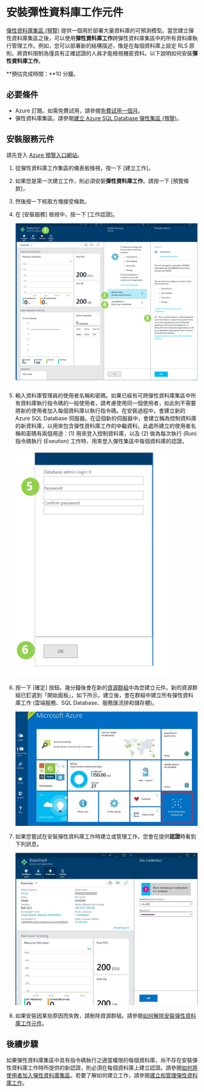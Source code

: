 <properties 
	pageTitle="安裝彈性資料庫工作" 
	description="逐步解說如何安裝彈性工作功能。" 
	services="sql-database" 
	documentationCenter="" 
	manager="jhubbard" 
	authors="sidneyh" 
	editor=""/>

<tags 
	ms.service="sql-database" 
	ms.workload="sql-database" 
	ms.tgt_pltfrm="na" 
	ms.devlang="na" 
	ms.topic="article" 
	ms.date="04/29/2015" 
	ms.author="sidneyh"/>

# 安裝彈性資料庫工作元件

[彈性資料庫集區 (預覽)](sql-database-elastic-pool-portal.md) 提供一個用於部署大量資料庫的可預測模型。當您建立彈性資料庫集區之後，可以使用**彈性資料庫工作**跨彈性資料庫集區中的所有資料庫執行管理工作。例如，您可以部署新的結構描述，像是在每個資料庫上設定 RLS 原則，將資料限制為僅具有正確認證的人員才能檢視機密資料。以下說明如何安裝**彈性資料庫工作**。

**預估完成時間：**10 分鐘。

## 必要條件
* Azure 訂閱。如需免費試用，請參閱[免費試用一個月](http://azure.microsoft.com/pricing/free-trial/)。
* 彈性資料庫集區。請參閱[建立 Azure SQL Database 彈性集區 (預覽)](sql-database-elastic-pool-portal.md)。

## 安裝服務元件
請先登入 [Azure 預覽入口網站](https://ms.portal.azure.com/#)。


1. 從彈性資料庫工作集區的儀表板檢視，按一下 [建立工作]。
2. 如果您是第一次建立工作，則必須安裝**彈性資料庫工作**。請按一下 [預覽條款]， 
3. 然後按一下核取方塊接受條款。
4. 在 [安裝服務] 檢視中，按一下 [工作認證]。

	![安裝服務][1]

5. 輸入資料庫管理員的使用者名稱和密碼。如果已經有可跨彈性資料庫集區中所有資料庫執行指令碼的一般使用者，請考慮使用同一個使用者，如此則不需要將新的使用者加入每個資料庫以執行指令碼。在安裝過程中，會建立新的 Azure SQL Database 伺服器。在這個新的伺服器中，會建立稱為控制資料庫的新資料庫，以用來包含彈性資料庫工作的中繼資料。此處所建立的使用者名稱和密碼有兩個用途：(1) 用來登入控制資料庫，以及 (2) 做為每次執行 (Run) 指令碼執行 (Exeution) 工作時，用來登入彈性集區中每個資料庫的認證。
 
	![建立使用者名稱和密碼][2]
6. 按一下 [確定] 按鈕。幾分鐘後會在新的[資源群組](../resource-group-portal.md)中為您建立元件。新的資源群組已釘選到「開始面板」，如下所示。建立後，會在群組中建立所有彈性資料庫工作 (雲端服務、SQL Database、服務匯流排和儲存體)。

	![「開始面板」中的資源群組][3]


7. 如果您嘗試在安裝彈性資料庫工作時建立或管理工作，您會在提供**認證**時看到下列訊息。

	![部署仍在進行中][4]

8. 如果安裝因某些原因而失敗，請刪除資源群組。請參閱[如何解除安裝彈性資料庫工作元件](sql-database-elastic-jobs-uninstall.md)。


## 後續步驟

如果彈性資料庫集區中具有指令碼執行之適當權限的每個資料庫，尚不存在安裝彈性資料庫工作時所提供的新認證，則必須在每個資料庫上建立認證。請參閱[如何將使用者加入彈性資料庫集區](sql-database-elastic-jobs-add-logins-to-dbs.md)。若要了解如何建立工作，請參閱[建立和管理彈性資料庫工作](sql-database-elastic-jobs-create-and-manage.md)。

<!--Image references-->
[1]: ./media/sql-database-elastic-jobs-service-installation/screen-1.png
[2]: ./media/sql-database-elastic-jobs-service-installation/credentials.png
[3]: ./media/sql-database-elastic-jobs-service-installation/start-board.png
[4]: ./media/sql-database-elastic-jobs-service-installation/incomplete.png
 

<!---HONumber=62-->